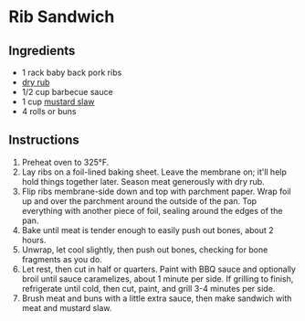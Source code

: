 # Rib Sandwich

## Ingredients

- 1 rack baby back pork ribs
- [dry rub](dry-rub.md)
- 1/2 cup barbecue sauce
- 1 cup [mustard slaw](mustard-slaw.md)
- 4 rolls or buns

## Instructions

1. Preheat oven to 325&deg;F.
2. Lay ribs on a foil-lined baking sheet. Leave the membrane on; it'll help hold things together later. Season meat generously with dry rub.
3. Flip ribs membrane-side down and top with parchment paper. Wrap foil up and over the parchment around the outside of the pan. Top everything with another piece of foil, sealing around the edges of the pan.
4. Bake until meat is tender enough to easily push out bones, about 2 hours.
5. Unwrap, let cool slightly, then push out bones, checking for bone fragments as you do.
6. Let rest, then cut in half or quarters. Paint with BBQ sauce and optionally broil until sauce caramelizes, about 1 minute per side. If grilling to finish, refrigerate until cold, then cut, paint, and grill 3-4 minutes per side.
7. Brush meat and buns with a little extra sauce, then make sandwich with meat and mustard slaw.
